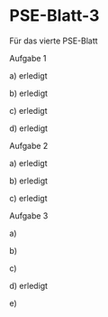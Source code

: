 # PSE-Blatt-3
Für das vierte PSE-Blatt

Aufgabe 1

a) erledigt 

b) erledigt 

c) erledigt

d) erledigt

Aufgabe 2 

a) erledigt

b) erledigt

c) erledigt

Aufgabe 3 

a) 

b) 

c) 

d) erledigt

e) 
